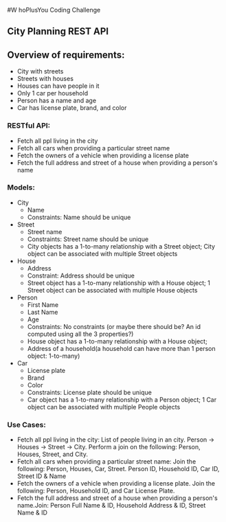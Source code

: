 #W hoPlusYou Coding Challenge	
## City Planning REST API 
## Overview of requirements:
- City with streets
- Streets with houses 
- Houses can have people in it 
- Only 1 car per household
- Person has a name and age 
- Car has license plate, brand, and color 

### RESTful API: 
- Fetch all ppl living in the city 
- Fetch all cars when providing a particular street name
- Fetch the owners of a vehicle when providing a license plate 
- Fetch the full address and street of a house when providing a person's name 

### Models:
- City
	- Name
	- Constraints: Name should be unique 
- Street 
	- Street name 
	- Constraints: Street name should be unique
	- City objects has a 1-to-many relationship with a Street object; City object can be associated with multiple Street objects
- House
	- Address 
	- Constraint: Address should be unique
	- Street object has a 1-to-many relationship with a House object; 1 Street object can be associated with multiple House objects
- Person
	- First Name
	- Last Name 
	- Age 
	- Constraints: No constraints (or maybe there should be? An id computed using all the 3 properties?)
	- House object has a 1-to-many relationship with a House object; 
	- Address of a household(a household can have more than 1 person object: 1-to-many)
- Car
	- License plate
	- Brand 
	- Color
	- Constraints: License plate should be unique
	- Car object has a 1-to-many relationship with a Person object; 1 Car object can be associated with multiple People objects

### Use Cases:
- Fetch all ppl living in the city: List of people living in an city. Person -> Houses -> Street -> City. Perform a join on the following: Person, Houses, Street, and City.
- Fetch all cars when providing a particular street name:
	Join the following: Person, Houses, Car, Street. 
	Person ID, Household ID, Car ID, Street ID & Name 
- Fetch the owners of a vehicle when providing a license plate. Join the following: Person, Household ID, and Car License Plate.
- Fetch the full address and street of a house when providing a person's name.Join: Person Full Name & ID, Household Address & ID, Street Name & ID